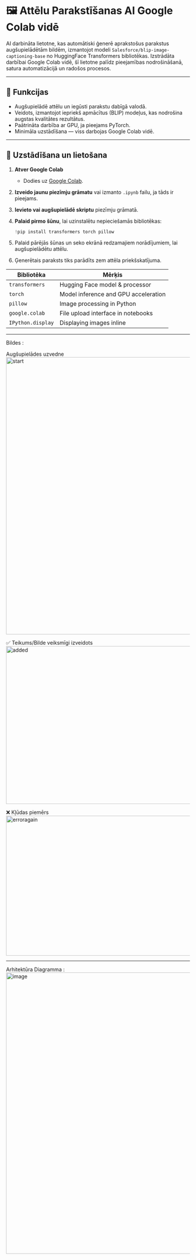 # 🖼️ Attēlu Parakstīšanas AI Google Colab vidē

AI darbināta lietotne, kas automātiski ģenerē aprakstošus parakstus augšupielādētām bildēm, izmantojot modeli `Salesforce/blip-image-captioning-base` no HuggingFace Transformers bibliotēkas. Izstrādāta darbībai Google Colab vidē, šī lietotne palīdz pieejamības nodrošināšanā, satura automatizācijā un radošos procesos.

---

## 📌 Funkcijas

- Augšupielādē attēlu un iegūsti parakstu dabīgā valodā.  
- Veidots, izmantojot iepriekš apmācītus (BLIP) modeļus, kas nodrošina augstas kvalitātes rezultātus.  
- Paātrināta darbība ar GPU, ja pieejams PyTorch.  
- Minimāla uzstādīšana — viss darbojas Google Colab vidē.  

---

## 🚀 Uzstādīšana un lietošana

1. **Atver Google Colab**  
   - Dodies uz [Google Colab](https://colab.research.google.com/).

2. **Izveido jaunu piezīmju grāmatu** vai izmanto `.ipynb` failu, ja tāds ir pieejams.  

3. **Ievieto vai augšupielādē skriptu** piezīmju grāmatā.  

4. **Palaid pirmo šūnu**, lai uzinstalētu nepieciešamās bibliotēkas:  
   ```python
   !pip install transformers torch pillow
5. Palaid pārējās šūnas un seko ekrānā redzamajiem norādījumiem, lai augšupielādētu attēlu.

6. Ģenerētais paraksts tiks parādīts zem attēla priekšskatījuma.




| Bibliotēka           | Mērķis                             |
| ----------------- | ------------------------------------ |
| `transformers`    | Hugging Face model & processor       |
| `torch`           | Model inference and GPU acceleration |
| `pillow`          | Image processing in Python           |
| `google.colab`    | File upload interface in notebooks   |
| `IPython.display` | Displaying images inline             |

---

Bildes :


Augšupielādes uzvedne
<img width="1824" height="757" alt="start" src="https://github.com/user-attachments/assets/0fb1d35f-b2dc-4626-b479-6acfd1129c64" />



✅ Teikums/Bilde veiksmīgi izveidots
<img width="578" height="431" alt="added" src="https://github.com/user-attachments/assets/bc6d3f5f-9f71-413c-92bf-ba79f4706785" />



❌ Kļūdas piemērs
<img width="1863" height="382" alt="erroragain" src="https://github.com/user-attachments/assets/3282d0b0-1a30-4936-867b-e12fdd977b68" />

---

Arhitektūra Diagramma :
<img width="512" height="768" alt="image" src="https://github.com/user-attachments/assets/59ea0805-8bbe-49f6-b8ae-2470bf29d0b7" />







